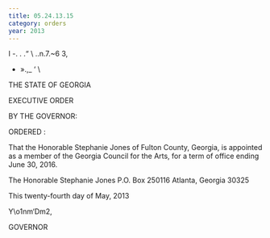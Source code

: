 ```yaml
---
title: 05.24.13.15
category: orders
year: 2013
---
```

  
 
 

I -. .
.“ \ ..n.7.~6 3,

- ».,_
‘ \

THE STATE OF GEORGIA

EXECUTIVE ORDER

BY THE GOVERNOR:

ORDERED :

That the Honorable Stephanie Jones of Fulton County, Georgia, is
appointed as a member of the Georgia Council for the Arts, for a
term of office ending June 30, 2016.

The Honorable Stephanie Jones
P.O. Box 250116
Atlanta, Georgia 30325

This twenty-fourth day of May, 2013

Y\o1nm‘Dm2,

GOVERNOR

